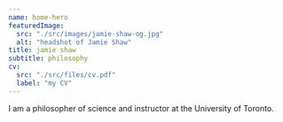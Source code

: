 ```yaml
---
name: home-hero
featuredImage:
  src: "./src/images/jamie-shaw-og.jpg"
  alt: "headshot of Jamie Shaw"
title: jamie shaw
subtitle: philosophy
cv:
  src: "./src/files/cv.pdf"
  label: "my CV"
---
```

I am a philosopher of science and instructor at the University of Toronto.
